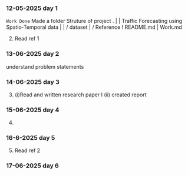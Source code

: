 ### 12-05-2025  day 1 

`Work Done`
Made a folder Struture of project 
.
|
| Traffic Forecasting using Spatio‑Temporal data
| 
| / dataset 
| / Reference
! README.md 
| Work.md

2. Read ref 1 

### 13-06-2025  day 2
understand problem statements

### 14-06-2025 day 3
3. (i)Read and written research paper I 
   (ii) created report 

### 15-06-2025 day 4
4. 

### 16-6-2025 day 5 
5. Read ref 2

### 17-06-2025 day 6

